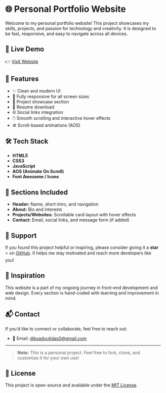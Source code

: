 # 🌐 Personal Portfolio Website

Welcome to my personal portfolio website! This project showcases my skills, projects, and passion for technology and creativity. It is designed to be fast, responsive, and easy to navigate across all devices.

## 🚀 Live Demo

👉 [Visit Website](https://dibyadyutidas.github.io/portfolio/)

## 📌 Features

- ✨ Clean and modern UI  
- 📱 Fully responsive for all screen sizes  
- 💼 Project showcase section  
- 📄 Resume download  
- 🌐 Social links integration  
- 🖱️ Smooth scrolling and interactive hover effects  
- ⚙️ Scroll-based animations (AOS)

## 🛠️ Tech Stack

- **HTML5**
- **CSS3**
- **JavaScript**
- **AOS (Animate On Scroll)**
- **Font Awesome / Icons**


## 🧩 Sections Included

- **Header:** Name, short intro, and navigation  
- **About:** Bio and interests  
- **Projects/Websites:** Scrollable card layout with hover effects  
- **Contact:** Email, social links, and message form (if added)

## 🌟 Support

If you found this project helpful or inspiring, please consider giving it a **star** ⭐️ on [GitHub](https://github.com/DibyadyutiDas/portfolio). It helps me stay motivated and reach more developers like you!

## 🧠 Inspiration

This website is a part of my ongoing journey in front-end development and web design. Every section is hand-coded with learning and improvement in mind.

## 📬 Contact

If you’d like to connect or collaborate, feel free to reach out:

- 📧 Email: dibyadyutidas0@gmail.com  
---

> **Note:** This is a personal project. Feel free to fork, clone, and customize it for your own use!

## 📜 License

This project is open-source and available under the [MIT License](LICENSE).

